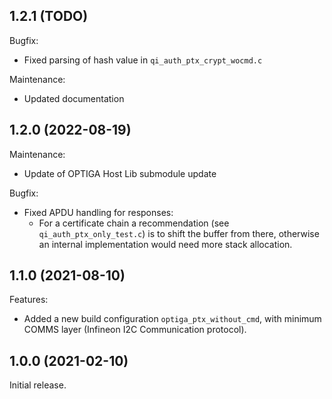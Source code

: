 ## 1.2.1 (TODO)

Bugfix:
  - Fixed parsing of hash value in `qi_auth_ptx_crypt_wocmd.c`

Maintenance:
  - Updated documentation

## 1.2.0 (2022-08-19)

Maintenance:
  - Update of OPTIGA Host Lib submodule update

Bugfix:
  - Fixed APDU handling for responses: 
    - For a certificate chain a recommendation (see `qi_auth_ptx_only_test.c`) is to shift the buffer from there, otherwise an internal implementation would need more stack allocation.

## 1.1.0 (2021-08-10)

Features:
  - Added a new build configuration `optiga_ptx_without_cmd`,  with minimum COMMS layer (Infineon I2C Communication protocol).

## 1.0.0 (2021-02-10)

Initial release.
